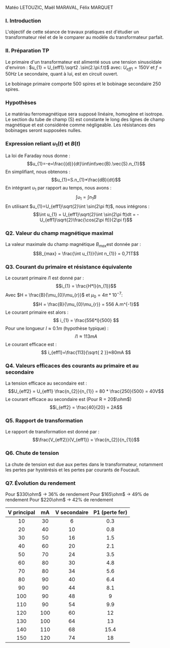 Matéo LETOUZIC, Maël MARAVAL, Félix MARQUET
### **I. Introduction**

L'objectif de cette séance de travaux pratiques est d'étudier un transformateur réel et de le comparer au modèle du transformateur parfait.

### **II. Préparation TP**

Le primaire d'un transformateur est alimenté sous une tension sinusoïdale d'environ :
$u_{1} = U_{eff1}.\sqrt2 .\sin(2.\pi.f.t)$ avec: $U_{eff1}= 150V$ et $f=50Hz$
Le secondaire, quant à lui, est en circuit ouvert.

Le bobinage primaire comporte 500 spires et le bobinage secondaire 250 spires.

### **Hypothèses**

Le matériau ferromagnétique sera supposé linéaire, homogène et isotrope. Le section du tube de champ (S) est constante le long des lignes de champ magnétique et est considérée comme négligeable. Les résistances des bobinages seront supposées nulles.

### Expression reliant $u_{1}(t)$ et $B(t)$
La loi de Faraday nous donne :
$$u_{1}=-e=\frac{{d}}{dt}\int\int\vec{B}.\vec{S}.n_{1}$$
En simplifiant, nous obtenons :
$$u_{1}=S.n_{1}*\frac{dB}{dt}$$
En intégrant $u_{1}$​ par rapport au temps, nous avons :
$$\int u_{1} = \int n_{1}B$$
En utilisant $u_{1}=U_{eff1}\sqrt{2}\int \sin(2\pi ft)$, nous intégrons :
$$\int u_{1} = U_{eff1}\sqrt{2}\int \sin(2\pi ft)dt = -U_{eff1}\sqrt{2}\frac{\cos(2\pi ft)}{2\pi f}$$
### Q2. Valeur du champ magnétique maximal
La valeur maximale du champ magnétique $B_{max}$​ est donnée par :
$$B_{max} = \frac{\int u_{1}}{\int n_{1}} = 0,71T$$
### Q3. Courant du primaire et résistance équivalente
Le courant primaire $i1$​ est donné par :
$$i_{1} = \frac{H*l}{n_{1}}$$
Avec $H = \frac{B}{\mu_{0}\mu_{r}}$ et $\mu_{0} = 4\pi * 10^{-7}$:
$$H = \frac{B}{\mu_{0}\mu_{r}} = 556 A.m^{-1}$$
Le courant primaire est alors :
$$
i_{1} = \frac{556*l}{500}
$$
Pour une longueur $l≈0.1m$ (hypothèse typique) :
$$
i1​≈113mA
$$
Le courant efficace est :
$$
i_{eff1}​=\frac{113}{\sqrt{ 2 }}​≈80mA
$$
### Q4. Valeurs efficaces des courants au primaire et au secondaire
La tension efficace au secondaire est :
$$U_{eff2} = U_{eff1} \frac{n_{2}}{n_{1}} = 80 * \frac{250}{500} = 40V$$
Le courant efficace au secondaire est (Pour R = 20$\ohm$)
$$i_{eff2} = \frac{40}{20} = 2A$$
### Q5. Rapport de transformation
Le rapport de transformation est donné par :
$$\frac{V_{eff2}}{V_{eff1}} = \frac{n_{2}}{n_{1}}$$
### Q6. Chute de tension
La chute de tension est due aux pertes dans le transformateur, notamment les pertes par hystérésis et les pertes par courants de Foucault.
### Q7. Évolution du rendement
Pour $330\ohm$ -> 36% de rendement
Pour $165\ohm$ -> 49% de rendement
Pour $220\ohm$ -> 42% de rendement

| V principal | mA  | V secondaire | P1 (perte fer) |
| :---------: | :-: | :----------: | :------------: |
|     10      | 30  |      6       |      0.3       |
|     20      | 40  |      10      |      0.8       |
|     30      | 50  |      16      |      1.5       |
|     40      | 60  |      20      |      2.1       |
|     50      | 70  |      24      |      3.5       |
|     60      | 80  |      30      |      4.8       |
|     70      | 80  |      34      |      5.6       |
|     80      | 90  |      40      |      6.4       |
|     90      | 90  |      44      |      8.1       |
|     100     | 90  |      48      |       9        |
|     110     | 90  |      54      |      9.9       |
|     120     | 100 |      60      |       12       |
|     130     | 100 |      64      |       13       |
|     140     | 110 |      68      |      15.4      |
|     150     | 120 |      74      |       18       |

